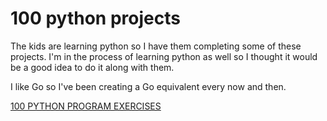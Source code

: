 # 100 python projects

The kids are learning python so I have them completing some of these projects. I'm in the process of learning python as well so I thought it would be a good idea to do it along with them.

I like Go so I've been creating a Go equivalent every now and then.

[100 PYTHON PROGRAM EXERCISES](https://www.youtube.com/watch?v=a6DPueTvN50)
